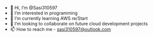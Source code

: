 - 👋 Hi, I’m @Sasi310597
- 👀 I’m interested in programming
- 🌱 I’m currently learning AWS re/Start 
- 💞️ I’m looking to collaborate on future cloud development projects
- 📫 How to reach me - sasi310597@outlook.com

<!---
Sasi310597/Sasi310597 is a ✨ special ✨ repository because its `README.md` (this file) appears on your GitHub profile.
You can click the Preview link to take a look at your changes.
--->
